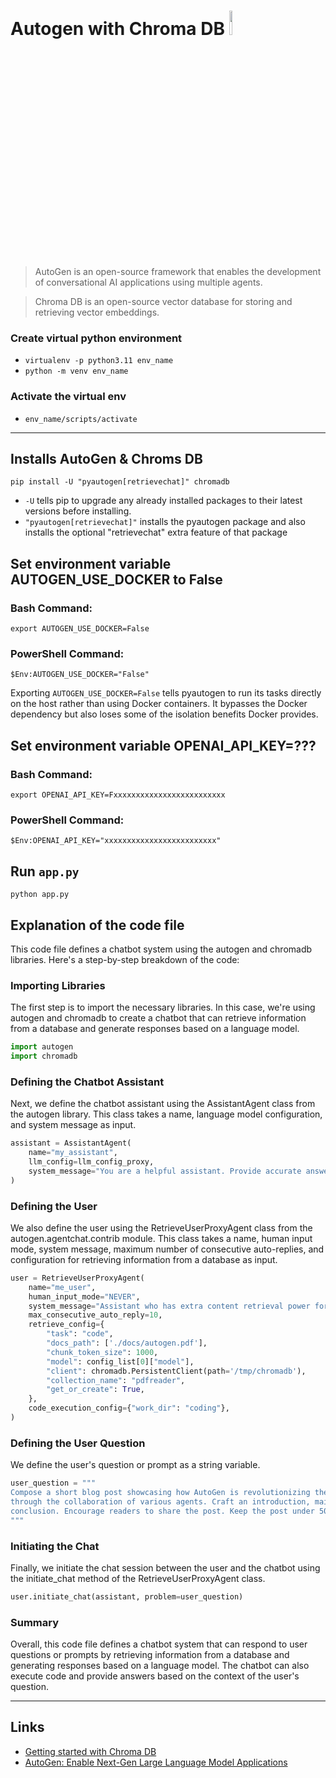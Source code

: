 # Autogen with Chroma DB <img src="https://docs.trychroma.com/img/chroma.svg"  width="10%" />

>AutoGen is an open-source framework that enables the development of conversational AI applications using multiple agents.

>Chroma DB is an open-source vector database for storing and retrieving vector embeddings.

### Create virtual python environment
- `virtualenv -p python3.11 env_name`
- `python -m venv env_name`

### Activate the virtual env
- `env_name/scripts/activate`

---
## Installs AutoGen & Chroms DB
    pip install -U "pyautogen[retrievechat]" chromadb


- `-U` tells pip to upgrade any already installed packages to their latest versions before installing.
- `"pyautogen[retrievechat]"` installs the pyautogen package and also installs the optional "retrievechat" extra feature of that package

## Set environment variable AUTOGEN_USE_DOCKER to False

### Bash Command:
    export AUTOGEN_USE_DOCKER=False


### PowerShell Command:
    $Env:AUTOGEN_USE_DOCKER="False"


Exporting `AUTOGEN_USE_DOCKER=False` tells pyautogen to run its tasks directly on the host rather than using Docker containers. It bypasses the Docker dependency but also loses some of the isolation benefits Docker provides.

## Set environment variable OPENAI_API_KEY=???

### Bash Command:
    export OPENAI_API_KEY=Fxxxxxxxxxxxxxxxxxxxxxxxxx

### PowerShell Command:
    $Env:OPENAI_API_KEY="xxxxxxxxxxxxxxxxxxxxxxxxx"


## Run `app.py`
    python app.py

## Explanation of the code file

This code file defines a chatbot system using the autogen and chromadb libraries. Here's a step-by-step breakdown of the code:

### Importing Libraries
The first step is to import the necessary libraries. In this case, we're using autogen and chromadb to create a chatbot that can retrieve information from a database and generate responses based on a language model.

```python
import autogen
import chromadb
```

### Defining the Chatbot Assistant
Next, we define the chatbot assistant using the AssistantAgent class from the autogen library. This class takes a name, language model configuration, and system message as input.

```python
assistant = AssistantAgent(
    name="my_assistant",
    llm_config=llm_config_proxy,
    system_message="You are a helpful assistant. Provide accurate answers based on the context. Respond 'Unsure about answer' if uncertain."
)
```
### Defining the User
We also define the user using the RetrieveUserProxyAgent class from the autogen.agentchat.contrib module. This class takes a name, human input mode, system message, maximum number of consecutive auto-replies, and configuration for retrieving information from a database as input.

```python
user = RetrieveUserProxyAgent(
    name="me_user",
    human_input_mode="NEVER",
    system_message="Assistant who has extra content retrieval power for solving difficult problems.",
    max_consecutive_auto_reply=10,
    retrieve_config={
        "task": "code",
        "docs_path": ['./docs/autogen.pdf'],
        "chunk_token_size": 1000,
        "model": config_list[0]["model"],
        "client": chromadb.PersistentClient(path='/tmp/chromadb'),
        "collection_name": "pdfreader",
        "get_or_create": True,
    },
    code_execution_config={"work_dir": "coding"},
)
```

### Defining the User Question
We define the user's question or prompt as a string variable.

```python
user_question = """
Compose a short blog post showcasing how AutoGen is revolutionizing the future of Generative AI 
through the collaboration of various agents. Craft an introduction, main body, and a compelling 
conclusion. Encourage readers to share the post. Keep the post under 500 words.
"""
```

### Initiating the Chat
Finally, we initiate the chat session between the user and the chatbot using the initiate_chat method of the RetrieveUserProxyAgent class.

```python
user.initiate_chat(assistant, problem=user_question)
```

### Summary
Overall, this code file defines a chatbot system that can respond to user questions or prompts by retrieving information from a database and generating responses based on a language model. The chatbot can also execute code and provide answers based on the context of the user's question.

---
## Links

- [Getting started with Chroma DB](https://docs.trychroma.com/getting-started)
- [AutoGen: Enable Next-Gen Large Language Model Applications](https://microsoft.github.io/autogen/)